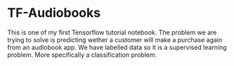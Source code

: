 # TF-Audiobooks

This is one of my first Tensorflow tutorial notebook.
The problem we are trying to solve is predicting wether a customer will make a purchase again from an audiobook app. We have labelled data so it is a supervised learning problem. More specifically a classification problem.
